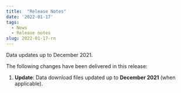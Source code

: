 ```yaml
---
title:  "Release Notes"
date: '2022-01-17'
tags:
  - News
  - Release notes
slug: 2022-01-17-rn
---
```


Data updates up to December 2021.

<!--more-->
The following changes have been delivered in this release:

1. **Update**: Data download files updated up to **December 2021** (when applicable).
